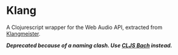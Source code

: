 Klang
=====

A Clojurescript wrapper for the Web Audio API, extracted from [Klangmeister](http://ctford.github.io/klangmeister/).

***Deprecated because of a naming clash. Use [CLJS Bach](https://github.com/ctford/cljs-bach) instead.***
